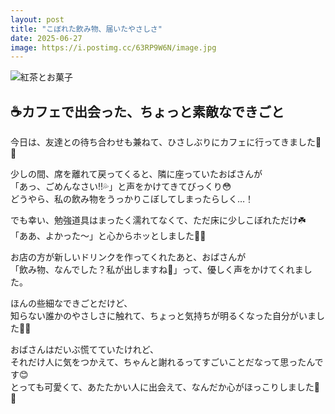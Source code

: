 ```yaml
---
layout: post
title: "こぼれた飲み物、届いたやさしさ"
date: 2025-06-27
image: https://i.postimg.cc/63RP9W6N/image.jpg
---
```


![紅茶とお菓子](https://i.postimg.cc/63RP9W6N/image.jpg)

## ☕カフェで出会った、ちょっと素敵なできごと

今日は、友達との待ち合わせも兼ねて、ひさしぶりにカフェに行ってきました🍰💬

少しの間、席を離れて戻ってくると、隣に座っていたおばさんが  
「あっ、ごめんなさい!!💦」と声をかけてきてびっくり😳  
どうやら、私の飲み物をうっかりこぼしてしまったらしく…！

でも幸い、勉強道具はまったく濡れてなくて、ただ床に少しこぼれただけ☘️  
「ああ、よかった〜」と心からホッとしました😮‍💨

お店の方が新しいドリンクを作ってくれたあと、おばさんが  
「飲み物、なんでした？私が出しますね🍹」って、優しく声をかけてくれました。

ほんの些細なできごとだけど、  
知らない誰かのやさしさに触れて、ちょっと気持ちが明るくなった自分がいました🌈✨

おばさんはだいぶ慌てていたけれど、  
それだけ人に気をつかえて、ちゃんと謝れるってすごいことだなって思ったんです😊  
とっても可愛くて、あたたかい人に出会えて、なんだか心がほっこりしました🧁💖

